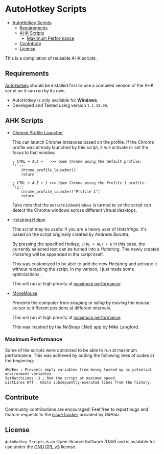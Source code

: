 # AutoHotkey Scripts

- [AutoHotkey Scripts](#autohotkey-scripts)
  - [Requirements](#requirements)
  - [AHK Scripts](#ahk-scripts)
    - [Maximum Performance](#maximum-performance)
  - [Contribute](#contribute)
  - [License](#license)

This is a compilation of reusable AHK scripts.

## Requirements

[AutoHotkey](https://www.autohotkey.com/) should be installed first or use a compiled version of the AHK script so it can run by its own.

- AutoHotkey is only available for **Windows**.
- Developed and Tested using version `1.1.33.09`.

## AHK Scripts

- [Chrome Profile Launcher](AHK/Chrome-Profile-Launcher.ahk)

    This can launch Chrome instances based on the profile. If the Chrome profile was already launched by this script, it will activate or set the focus to that window.

    ```ahk
    ; CTRL + ALT + ` >>> Open Chrome using the Default profile.
    ^!`::
        chrome_profile_launcher()
        return
    ```

    ```ahk
    ; CTRL + ALT + 1 >>> Open Chrome using the Profile 1 profile.
    ^!1::
        chrome_profile_launcher("Profile 1")
        return
    ```

    Take note that the `DetectHiddenWindows` is turned `On` so the script can detect the Chrome windows across different virtual desktops.

- [Hotstring Helper](AHK/Hotstring-Helper.ahk)

    This script may be useful if you are a heavy user of *Hotstrings*. It's based on the script originally created by *Andreas Borutta*.

    By pressing the specified *Hotkey*, `CTRL + ALT + H` in this case, the currently selected text can be turned into a *Hotstring*. The newly created *Hotstring* will be appended in the script itself.

    This was customized to be able to add the new *Hotstring* and activate it without reloading the script. In my version, I just made some optimizations.

    This will run at high priority at [maximum performance](#maximum-performance).

- [MoveMouse](AHK/MoveMouse.ahk)

    Prevents the computer from *sleeping* or *idling* by moving the mouse cursor to different positions at different intervals.

    This will run at high priority at [maximum performance](#maximum-performance).

    This was inspired by the NoSleep (.Net) app by Mike Langford.

### Maximum Performance

Some of the scripts were optimized to be able to run at maximum performance. This was achieved by adding the following lines of codes at the beginning:

```autohotkey
#NoEnv ; Prevents empty variables from being looked up as potential environment variables
SetBatchLines -1 ; Run the script at maximum speed.
ListLines Off ; Omits subsequently-executed lines from the history.
```

## Contribute

Community contributions are encouraged! Feel free to report bugs and feature requests to the [issue tracker](https://github.com/kakaiba-talaga/AutoHotkey-Scripts/issues) provided by *GitHub*.

## License

`AutoHotkey Scripts` is an Open-Source Software *(OSS)* and is available for use under the [GNU GPL v3](https://github.com/kakaiba-talaga/AutoHotkey-Scripts/blob/main/LICENSE) license.
